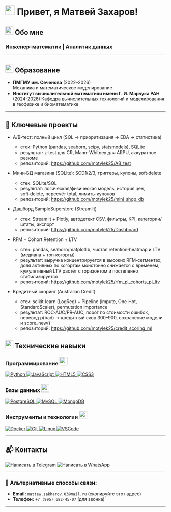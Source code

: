 # <img src="https://media.giphy.com/media/hvRJCLFzcasrR4ia7z/giphy.gif" width="30px"> Привет, я Матвей Захаров! 

## <img src="https://media.giphy.com/media/26tn33aiTi1jkl6H6/giphy.gif" width="25"> Обо мне
### Инженер-математик | Аналитик данных

---

## <img src="https://media.giphy.com/media/3o7aCTPPm4OHfRLSH6/giphy.gif" width="25"> Образование

- **ПМГМУ им. Сеченова** (2022–2026)  
  Механика и математическое моделирование
- **Институт вычислительной математики имени Г. И. Марчука РАН** (2024-2026)
  Кафедра вычислительных технологий и моделирования в геофизике и биоматематике
  
---




## 🔬 Ключевые проекты

- A/B‑тест: полный цикл (SQL → приоритизация → EDA → статистика)
  - стек: Python (pandas, seaborn, scipy, statsmodels), SQLite
  - результат: z‑test для CR, Mann–Whitney для ARPU, аккуратное резюме
  - репозиторий: https://github.com/motylek25/AB_test

- Мини‑БД магазина (SQLite): SCD1/2/3, триггеры, купоны, soft‑delete
  - стек: SQLite/SQL
  - результат: логическая/физическая модель, история цен, soft‑delete, пересчёт total, лимиты купонов
  - репозиторий: https://github.com/motylek25/mini_shop_db

- Дашборд SampleSuperstore (Streamlit)
  - стек: Streamlit + Plotly, автодетект CSV, фильтры, KPI, категории/штаты, экспорт
  - репозиторий: https://github.com/motylek25/Dashboard

- RFM + Cohort Retention + LTV
  - стек: pandas, seaborn/matplotlib; чистая retention‑heatmap и LTV (медиана + топ‑когорты)
  - результат: выручка концентрируется в высоких RFM‑сегментах; доля активных по когортам монотонно снижается с временем; кумулятивный LTV растёт с горизонтом и постепенно стабилизируется
  - репозиторий: https://github.com/motylek25/rfm_pl_cohorts_pl_ltv
  
- Кредитный скоринг (Australian Credit)
  - стек: scikit‑learn (LogReg) + Pipeline (impute, One‑Hot, StandardScaler), permutation importance
  - результат: ROC‑AUC/PR‑AUC, порог по стоимости ошибок, перевод p(bad) → кредитный скор 300–900, сохранение модели и score_new()
  - репозиторий: https://github.com/motylek25/credit_scoring_ml

## <img src="https://media.giphy.com/media/26tn33aiTi1jkl6H6/giphy.gif" width="25"> Технические навыки

### Программирование <img src="https://media.giphy.com/media/L1R1tvI9svkIWwpVYr/giphy.gif" width="25">
<div>
<a href="https://www.python.org" target="_blank">
<img src="https://img.shields.io/badge/Python-3776AB?style=for-the-badge&logo=python&logoColor=white" alt="Python" />
</a>
<a href="https://developer.mozilla.org/ru/docs/Web/JavaScript" target="_blank">
<img src="https://img.shields.io/badge/JavaScript-F7DF1E?style=for-the-badge&logo=javascript&logoColor=black" alt="JavaScript" />
</a>
<a href="https://developer.mozilla.org/ru/docs/Web/HTML" target="_blank">
<img src="https://img.shields.io/badge/HTML5-E34F26?style=for-the-badge&logo=html5&logoColor=white" alt="HTML5" />
</a>
<a href="https://developer.mozilla.org/ru/docs/Web/CSS" target="_blank">
<img src="https://img.shields.io/badge/CSS3-1572B6?style=for-the-badge&logo=css3&logoColor=white" alt="CSS3" />
</a>
</div>

### Базы данных <img src="https://media.giphy.com/media/26tn33aiTi1jkl6H6/giphy.gif" width="25">
<div>
<a href="https://www.postgresql.org" target="_blank">
<img src="https://img.shields.io/badge/PostgreSQL-336791?style=for-the-badge&logo=postgresql&logoColor=white" alt="PostgreSQL" />
</a>
<a href="https://www.mysql.com" target="_blank">
<img src="https://img.shields.io/badge/MySQL-4479A1?style=for-the-badge&logo=mysql&logoColor=white" alt="MySQL" />
</a>
<a href="https://www.mongodb.com" target="_blank">
<img src="https://img.shields.io/badge/MongoDB-47A248?style=for-the-badge&logo=mongodb&logoColor=white" alt="MongoDB" />
</a>
</div>

### Инструменты и технологии <img src="https://media.giphy.com/media/3o7aD2saalBwwftBIY/giphy.gif" width="25">
<div>
<a href="https://www.docker.com" target="_blank">
<img src="https://img.shields.io/badge/Docker-2496ED?style=for-the-badge&logo=docker&logoColor=white" alt="Docker" />
</a>
<a href="https://git-scm.com" target="_blank">
<img src="https://img.shields.io/badge/Git-F05032?style=for-the-badge&logo=git&logoColor=white" alt="Git" />
</a>
<a href="https://www.linux.org" target="_blank">
<img src="https://img.shields.io/badge/Linux-FCC624?style=for-the-badge&logo=linux&logoColor=black" alt="Linux" />
</a>
<a href="https://code.visualstudio.com" target="_blank">
<img src="https://img.shields.io/badge/VSCode-007ACC?style=for-the-badge&logo=visual-studio-code&logoColor=white" alt="VSCode" />
</a>
</div>

---

## 📬 Контакты
<div>  
  <!-- Telegram -->
  <a href="https://t.me/vzgladov">
    <img src="https://img.shields.io/badge/Telegram-2CA5E0?style=for-the-badge&logo=telegram&logoColor=white" alt="Написать в Telegram" />
  </a>
  
  <!-- WhatsApp -->
  <a href="https://wa.me/79956824507">
    <img src="https://img.shields.io/badge/WhatsApp-25D366?style=for-the-badge&logo=whatsapp&logoColor=white" alt="Написать в WhatsApp" />
  </a>
</div>

---

### 📧 Альтернативные способы связи:
- **Email:** `mattew.zakharov.03@mail.ru` (скопируйте этот адрес)
- **Телефон:** `+7 (995) 682-45-07` (для звонка)
  
---


